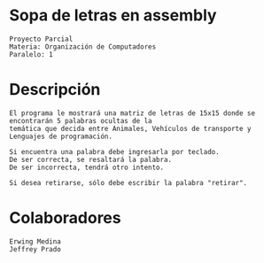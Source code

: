 # **Sopa de letras** en assembly
```
Proyecto Parcial
Materia: Organización de Computadores
Paralelo: 1
```

# Descripción
```
El programa le mostrará una matriz de letras de 15x15 donde se encontrarán 5 palabras ocultas de la 
temática que decida entre Animales, Vehículos de transporte y Lenguajes de programación.

Si encuentra una palabra debe ingresarla por teclado.
De ser correcta, se resaltará la palabra.
De ser incorrecta, tendrá otro intento.

Si desea retirarse, sólo debe escribir la palabra "retirar".
```

# Colaboradores
```
Erwing Medina
Jeffrey Prado
```